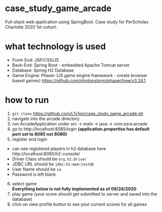 # case_study_game_arcade
Full-stack web application using SpringBoot. Case study for PerScholas Charlotte 2020 1st cohort.

# what technology is used
- Front-End: JSP/CSS/JS
- Back-End: Spring Boot - embedded Apache Tomcat server
- Database: Spring H2 Database
- Game Engine: Phaser (JS game engine framework - create browser based games) https://github.com/photonstorm/phaser/tree/v3.24.1

# how to run
1. `git clone` https://github.com/L1v1on/case_study_game_arcade.git
2. navigate into the arcade directory
3. run ArcadeApplication under src -> main -> java -> com.ezra.arcade
4. go to http://localhost:8085/login **(application.propertise has default port set to 8085 not 8080)**
5. register and login
  - can see registered players in h2 database here http://localhost:8085/h2-console/
  - Driver Class should be `org.h2.Driver`
  - JDBC URL should be `jdbc:h2:mem:testdb`
  - User Name should be `sa`
  - Password is left blank
6. select game\
**Everything below is not fully implemented as of 09/24/2020**
7. play game (your score should get submitted to server and saved into the database)
8. click on view profile button to see your current scores for all games
